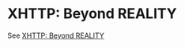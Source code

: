 # XHTTP: Beyond REALITY

See
[XHTTP: Beyond REALITY](https://github.com/XTLS/Xray-core/discussions/4113#discussioncomment-11468947)
